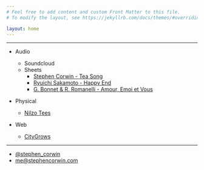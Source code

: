 ```yaml
---
# Feel free to add content and custom Front Matter to this file.
# To modify the layout, see https://jekyllrb.com/docs/themes/#overriding-theme-defaults

layout: home
---
```


***

- Audio
  - Soundcloud
  - Sheets
      - [Stephen Corwin - Tea Song](/sheets/stephen-corwin-tea-song.pdf)
      - [Ryuichi Sakamoto - Happy End](/sheets/ryuichi-sakamoto-happy-end.pdf)
      - [G. Bonnet & R. Romanelli - Amour, Emoi et Vous](/sheets/amour-emoi-et-vous.pdf)

- Physical
  - [Nilzo Tees](https://nilzotees.com)

- Web
  - [CityGrows](https://citygro.ws)

***

- [@stephen_corwin](https://twitter.com/Stephen_Corwin)
- [me@stephencorwin.com](mailto:me@stephencorwin.com)